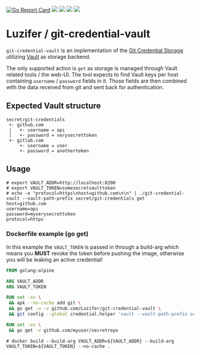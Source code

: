 [![Go Report Card](https://goreportcard.com/badge/github.com/Luzifer/git-credential-vault)](https://goreportcard.com/report/github.com/Luzifer/git-credential-vault)
![](https://badges.fyi/github/license/Luzifer/git-credential-vault)
![](https://badges.fyi/github/downloads/Luzifer/git-credential-vault)
![](https://badges.fyi/github/latest-release/Luzifer/git-credential-vault)
![](https://knut.in/project-status/git-credential-vault)

# Luzifer / git-credential-vault

`git-credential-vault` is an implementation of the [Git Credential Storage](https://git-scm.com/book/en/v2/Git-Tools-Credential-Storage) utilizing [Vault](https://www.vaultproject.io/) as storage backend.

The only supported action is `get` as storage is managed through Vault related tools / the web-UI. The tool expects to find Vault keys per host containing `username` / `password` fields in it. Those fields are then combined with the data received from git and sent back for authentication.

## Expected Vault structure

```
secret/git-credentials
 +- github.com
 |   +- username = api
 |   +- password = verysecrettoken
 +- gitlab.com
     +- username = user
     +- password = anothertoken
```

## Usage

```console
# export VAULT_ADDR=http://localhost:8200
# export VAULT_TOKEN=somesecretvaulttoken
# echo -e "protocol=https\nhost=github.com\n\n" | ./git-credential-vault --vault-path-prefix secret/git-credentials get
host=github.com
username=api
password=myverysecrettoken
protocol=https
```

### Dockerfile example (go get)

In this example the `VAULT_TOKEN` is passed in through a build-arg which means you **MUST** revoke the token before pushing the image, otherwise you will be leaking an active credential!

```Dockerfile
FROM golang:alpine

ARG VAULT_ADDR
ARG VAULT_TOKEN

RUN set -ex \
 && apk --no-cache add git \
 && go get -u -v github.com/Luzifer/git-credential-vault \
 && git config --global credential.helper 'vault --vault-path-prefix secret/git-credentials'

RUN set -ex \
 && go get -v github.com/myuser/secretrepo
```

```console
# docker build --build-arg VAULT_ADDR=${VAULT_ADDR} --build-arg VAULT_TOKEN=${VAULT_TOKEN} --no-cache .
```
